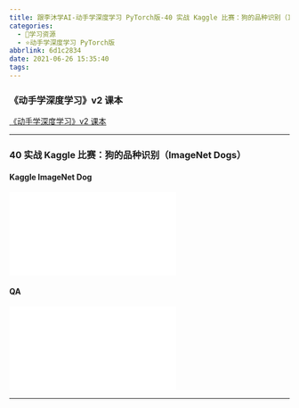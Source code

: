 ```yaml
---
title: 跟李沐学AI-动手学深度学习 PyTorch版-40 实战 Kaggle 比赛：狗的品种识别（ImageNet Dogs）
categories:
  - 🌙学习资源
  - ⭐动手学深度学习 PyTorch版
abbrlink: 6d1c2834
date: 2021-06-26 15:35:40
tags:
---
```


### 《动手学深度学习》v2 课本

[《动手学深度学习》v2 课本](http://zh.d2l.ai/)

***

### 40 实战 Kaggle 比赛：狗的品种识别（ImageNet Dogs）

#### Kaggle ImageNet Dog

<iframe src="//player.bilibili.com/player.html?aid=461272350&bvid=BV1j5411T7wx&cid=359967655&page=1" scrolling="no" border="0" frameborder="no" framespacing="0" allowfullscreen="true"> </iframe>

<!--more-->

#### QA

<iframe src="//player.bilibili.com/player.html?aid=461272350&bvid=BV1j5411T7wx&cid=359970791&page=2" scrolling="no" border="0" frameborder="no" framespacing="0" allowfullscreen="true"> </iframe>

***
